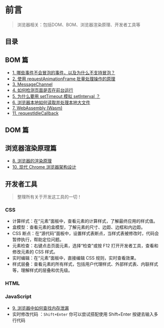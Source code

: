 
# 前言


> 浏览器相关：包括DOM、BOM、浏览器渲染原理、开发者工具等


## 目录
<!-- toc -->
 ## BOM 篇 

- [1. 哪些事件不会冒泡的事件，以及为什么不支持冒泡？](/post/7cRlGnSu.html)
- [2. 使用 requestAnimationFrame 批量处理操作的原理](/post/vCdo8uDh.html)
- [3. MessageChannel](/post/RIOoYtCK.html)
- [4. 如何检测页面是否在前台运行](/post/sU2vY2Yf.html)
- [5. 为什么要用 setTimeout 模拟 setInterval ？](/post/zbgylJlz.html)
- [6. 浏览器本地如何读取并处理本地大文件](/post/lVxlSvqC.html)
- [7. WebAssembly (Wasm)](/post/Ohuh7Fgf.html)
- [11. requestIdleCallback](/post/cd0Ts8oL.html)

## DOM 篇


## 浏览器渲染原理篇

- [8. 浏览器的渲染原理](/post/MLGEykBV.html)
- [10. 现代 Chrome 浏览器架构设计](/post/Pq0GzBjX.html)

## 开发者工具

> 整理所有关于开发这工具的一切！

### CSS 

- 计算样式：在“元素”面板中，查看元素的计算样式，了解最终应用的样式值。
- 盒模型：查看元素的盒模型，了解元素的尺寸、边距、边框和内边距。
- CSS 断点：在“源代码”面板中，设置样式表断点，当样式表被修改时，代码会暂停执行，帮助定位问题。
- 元素检查：右键点击页面元素，选择“检查”或按 F12 打开开发者工具，查看和修改元素的 CSS 样式。
- 实时编辑：在“元素”面板中，直接编辑 CSS 规则，实时查看效果。
- 样式层叠：查看元素的所有样式，包括用户代理样式、外部样式表、内联样式等，理解样式的层叠和优先级。

### HTML

### JavaScript

- [9. 浏览器中如何查找内存泄漏](/post/xyGXILev.html)
- 实时修改代码 ：`Shift+Enter` 你可以尝试搭配使用 Shift+Enter 按键去输入多行代码

